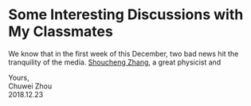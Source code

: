 # Some Interesting Discussions with My Classmates      
We know that in the first week of this December, two bad news hit the tranquility of the media. [Shoucheng Zhang](https://en.wikipedia.org/wiki/Shoucheng_Zhang), a great physicist and   
                             
                   
Yours,          
Chuwei Zhou               
2018.12.23    
